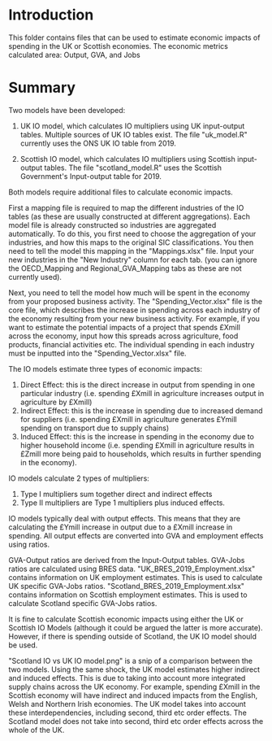 # Introduction 
This folder contains files that can be used to estimate economic impacts of spending in the UK or Scottish economies.
The economic metrics calculated area: Output, GVA, and Jobs

# Summary
Two models have been developed:
1) UK IO model, which calculates IO multipliers using UK input-output tables. 
Multiple sources of UK IO tables exist. The file "uk_model.R" currently uses the ONS UK IO table from 2019.

2) Scottish IO model, which calculates IO multipliers using Scottish input-output tables.
The file "scotland_model.R" uses the Scottish Government's Input-output table for 2019. 

Both models require additional files to calculate economic impacts. 

First a mapping file is required to map the different industries of the IO tables (as these are usually constructed at different aggregations).
Each model file is already constructed so industries are aggregated automatically. 
To do this, you first need to choose the aggregation of your industries, and how this maps to the original SIC classifications.
You then need to tell the model this mapping in the "Mappings.xlsx" file. Input your new industries in the "New Industry" column for each tab.
(you can ignore the OECD_Mapping and Regional_GVA_Mapping tabs as these are not currently used).

Next, you need to tell the model how much will be spent in the economy from your proposed business activity.
The "Spending_Vector.xlsx" file is the core file, which describes the increase in spending across each industry of the economy resulting from your new business activity.
For example, if you want to estimate the potential impacts of a project that spends £Xmill across the economy, input how this spreads across agriculture, food products, financial activities etc.
The individual spending in each industry must be inputted into the "Spending_Vector.xlsx" file.

The IO models estimate three types of economic impacts:
1) Direct Effect: this is the direct increase in output from spending in one particular industry (i.e. spending £Xmill in agriculture increases output in agriculture by £Xmill) 
2) Indirect Effect: this is the increase in spending due to increased demand for suppliers (i.e. spending £Xmill in agriculture generates £Ymill spending on transport due to supply chains)
3) Induced Effect: this is the increase in spending in the economy due to higher household income (i.e. spending £Xmill in agriculture results in £Zmill more being paid to households, which results in further spending in the economy). 

IO models calculate 2 types of multipliers:
1) Type I multipliers sum together direct and indirect effects 
2) Type II multipliers are Type 1 multipliers plus induced effects.

IO models typically deal with output effects. This means that they are calculating the £Ymill increase in output due to a £Xmill increase in spending.
All output effects are converted into GVA and employment effects using ratios. 

GVA-Output ratios are derived from the Input-Output tables. GVA-Jobs ratios are calculated using BRES data.
"UK_BRES_2019_Employment.xlsx" contains information on UK employment estimates. This is used to calculate UK specific GVA-Jobs ratios.
"Scotland_BRES_2019_Employment.xlsx" contains information on Scottish employment estimates. This is used to calculate Scotland specific GVA-Jobs ratios.

It is fine to calculate Scottish economic impacts using either the UK or Scottish IO Models (although it could be argued the latter is more accurate).
However, if there is spending outside of Scotland, the UK IO model should be used.

"Scotland IO vs UK IO model.png" is a snip of a comparison between the two models. Using the same shock,
the UK model estimates higher indirect and induced effects. This is due to taking into account more integrated supply chains across the UK economy.
For example, spending £Xmill in the Scottish economy will have indirect and induced impacts from the English, Welsh and Northern Irish economies.
The UK model takes into account these interdependencies, including second, third etc order effects.
The Scotland model does not take into second, third etc order effects across the whole of the UK.
